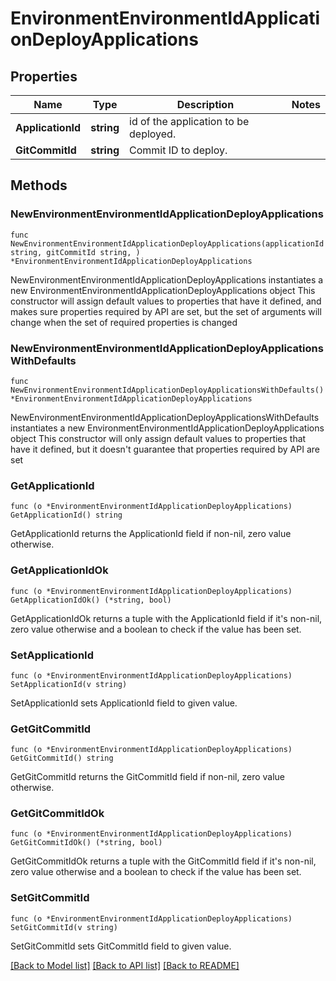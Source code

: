 # EnvironmentEnvironmentIdApplicationDeployApplications

## Properties

Name | Type | Description | Notes
------------ | ------------- | ------------- | -------------
**ApplicationId** | **string** | id of the application to be deployed. | 
**GitCommitId** | **string** | Commit ID to deploy. | 

## Methods

### NewEnvironmentEnvironmentIdApplicationDeployApplications

`func NewEnvironmentEnvironmentIdApplicationDeployApplications(applicationId string, gitCommitId string, ) *EnvironmentEnvironmentIdApplicationDeployApplications`

NewEnvironmentEnvironmentIdApplicationDeployApplications instantiates a new EnvironmentEnvironmentIdApplicationDeployApplications object
This constructor will assign default values to properties that have it defined,
and makes sure properties required by API are set, but the set of arguments
will change when the set of required properties is changed

### NewEnvironmentEnvironmentIdApplicationDeployApplicationsWithDefaults

`func NewEnvironmentEnvironmentIdApplicationDeployApplicationsWithDefaults() *EnvironmentEnvironmentIdApplicationDeployApplications`

NewEnvironmentEnvironmentIdApplicationDeployApplicationsWithDefaults instantiates a new EnvironmentEnvironmentIdApplicationDeployApplications object
This constructor will only assign default values to properties that have it defined,
but it doesn't guarantee that properties required by API are set

### GetApplicationId

`func (o *EnvironmentEnvironmentIdApplicationDeployApplications) GetApplicationId() string`

GetApplicationId returns the ApplicationId field if non-nil, zero value otherwise.

### GetApplicationIdOk

`func (o *EnvironmentEnvironmentIdApplicationDeployApplications) GetApplicationIdOk() (*string, bool)`

GetApplicationIdOk returns a tuple with the ApplicationId field if it's non-nil, zero value otherwise
and a boolean to check if the value has been set.

### SetApplicationId

`func (o *EnvironmentEnvironmentIdApplicationDeployApplications) SetApplicationId(v string)`

SetApplicationId sets ApplicationId field to given value.


### GetGitCommitId

`func (o *EnvironmentEnvironmentIdApplicationDeployApplications) GetGitCommitId() string`

GetGitCommitId returns the GitCommitId field if non-nil, zero value otherwise.

### GetGitCommitIdOk

`func (o *EnvironmentEnvironmentIdApplicationDeployApplications) GetGitCommitIdOk() (*string, bool)`

GetGitCommitIdOk returns a tuple with the GitCommitId field if it's non-nil, zero value otherwise
and a boolean to check if the value has been set.

### SetGitCommitId

`func (o *EnvironmentEnvironmentIdApplicationDeployApplications) SetGitCommitId(v string)`

SetGitCommitId sets GitCommitId field to given value.



[[Back to Model list]](../README.md#documentation-for-models) [[Back to API list]](../README.md#documentation-for-api-endpoints) [[Back to README]](../README.md)


